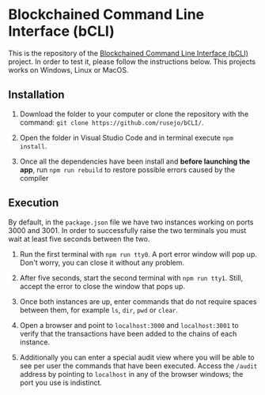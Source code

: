 # Blockchained Command Line Interface (bCLI)

This is the repository of the [Blockchained Command Line Interface (bCLI)](https://gist.github.com/rusejo/f79268f33812dfaffef7d3caebd1ab4a#View) project. In order to test it, please follow the instructions below. This projects works on Windows, Linux or MacOS.

## Installation

1. Download the folder to your computer or clone the repository with the command: `git clone https://github.com/rusejo/bCLI/`.

2. Open the folder in Visual Studio Code and in terminal execute `npm install`.

3. Once all the dependencies have been install and **before launching the app**, run `npm run rebuild` to restore possible errors caused by the compiler

## Execution 

By default, in the `package.json` file we have two instances working on ports 3000 and 3001. In order to successfully raise the two terminals you must wait at least five seconds between the two.

   1. Run the first terminal with `npm run tty0`. A port error window will pop up. Don't worry, you can close it without any problem.

   2. After five seconds, start the second terminal with `npm run tty1`. Still, accept the error to close the window that pops up.

   3. Once both instances are up, enter commands that do not require spaces between them, for example `ls`, `dir`, `pwd` or `clear`.

   4. Open a browser and point to `localhost:3000` and `localhost:3001` to verify that the transactions have been added to the chains of each instance.

   5. Additionally you can enter a special audit view where you will be able to see per user the commands that have been executed. Access the `/audit` address by pointing to `localhost` in any of the browser windows; the port you use is indistinct.
